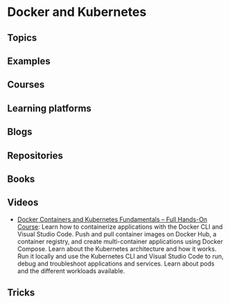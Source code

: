 # Docker and Kubernetes

## Topics 

## Examples

## Courses

## Learning platforms

## Blogs

## Repositories

## Books

## Videos
- [Docker Containers and Kubernetes Fundamentals – Full Hands-On Course](youtube.com/watch?v=kTp5xUtcalw): Learn how to containerize applications with the Docker CLI and Visual Studio Code. Push and pull container images on Docker Hub, a container registry, and create multi-container applications using Docker Compose. Learn about the Kubernetes architecture and how it works. Run it locally and use the Kubernetes CLI and Visual Studio Code to run, debug and troubleshoot applications and services. Learn about pods and the different workloads available.

## Tricks